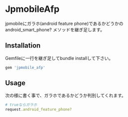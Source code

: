 # JpmobileAfp

jpmobileにガラホ(android feature phone)であるかどうかの android_smart_phone? メソッドを継ぎ足します。

## Installation

Gemfileに一行を継ぎ足してbundle installして下さい。

```ruby
gem 'jpmobile_afp'
```

## Usage

次の様に書く事で、ガラホであるかどうか判別してくれます。

```ruby
# trueならガラホ
request.android_feature_phone?
```
